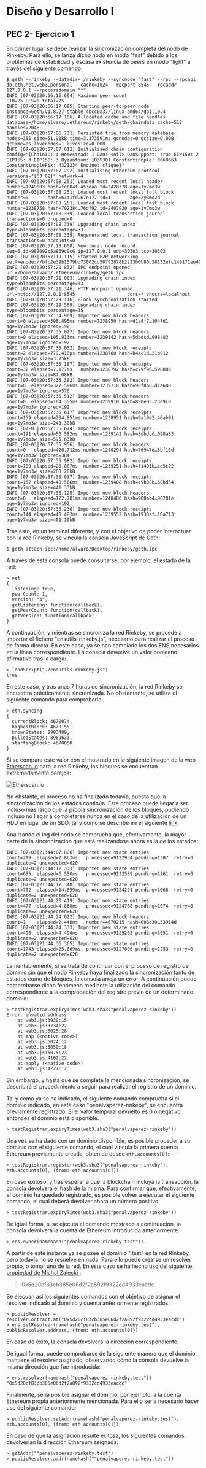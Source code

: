 ﻿# Diseño y Desarrollo I

## PEC 2- Ejercicio 1

En primer lugar se debe realizar la sincronización completa del nodo de Rinkeby. Para ello, se lanza dicho nodo en modo "fast" debido a los problemas de estabilidad y escasa existencia de peers en modo "light" a través del siguiente comando:

    $ geth --rinkeby --datadir=./rinkeby --syncmode "fast" --rpc --rpcapi db,eth,net,web3,personal --cache=1024 --rpcport 8545 --rpcaddr 127.0.0.1 --rpccorsdomain "*"
    INFO [07-03|20:56:16.694] Maximum peer count                       ETH=25 LES=0 total=25
    INFO [07-03|20:56:17.095] Starting peer-to-peer node               instance=Geth/v1.8.27-stable-4bcc0a37/linux-amd64/go1.10.4
    INFO [07-03|20:56:17.106] Allocated cache and file handles         database=/home/alvaro/.ethereum/rinkeby/geth/chaindata cache=512 handles=2048
    INFO [07-03|20:57:06.731] Persisted trie from memory database      nodes=355 size=51.91kB time=3.373591ms gcnodes=0 gcsize=0.00B gctime=0s livenodes=1 livesize=0.00B
    INFO [07-03|20:57:07.012] Initialised chain configuration          config="{ChainID: 4 Homestead: 1 DAO: <nil> DAOSupport: true EIP150: 2 EIP155: 3 EIP158: 3 Byzantium: 1035301 Constantinople: 3660663  ConstantinopleFix: 4321234 Engine: clique}"
    INFO [07-03|20:57:07.292] Initialising Ethereum protocol           versions="[63 62]" network=4
    INFO [07-03|20:57:08.251] Loaded most recent local header          number=1249003 hash=fee04f…a53daa td=2428378 age=1y7mo3w
    INFO [07-03|20:57:08.251] Loaded most recent local full block      number=0       hash=6341fd…67e177 td=1       age=2y3mo2d
    INFO [07-03|20:57:08.251] Loaded most recent local fast block      number=1238758 hash=702384…76df92 td=2407920 age=1y7mo3w
    INFO [07-03|20:57:08.339] Loaded local transaction journal         transactions=0 dropped=0
    INFO [07-03|20:57:08.339] Upgrading chain index                    type=bloombits percentage=33
    INFO [07-03|20:57:08.339] Regenerated local transaction journal    transactions=0 accounts=0
    INFO [07-03|20:57:18.608] New local node record                    seq=6 id=982092c5a869c0c6 ip=127.0.0.1 udp=30303 tcp=30303
    INFO [07-03|20:57:19.115] Started P2P networking                   self=enode://bfc2e39b1579bd73002cd50792878b2223b0b86c28152efc149171ee4926388b5001c88da2bbc2094f80e1ffbc39733a6ffb90b8bf43c19d5105d7b89b05fbaf@127.0.0.1:30303
    INFO [07-03|20:57:20.832] IPC endpoint opened                      url=/home/alvaro/.ethereum/rinkeby/geth.ipc
    INFO [07-03|20:57:21.003] Upgrading chain index                    type=bloombits percentage=33
    INFO [07-03|20:57:21.346] HTTP endpoint opened                     url=http://127.0.0.1:8545                   cors=* vhosts=localhost
    INFO [07-03|20:57:29.116] Block synchronisation started 
    INFO [07-03|20:57:29.589] Upgrading chain index                    type=bloombits percentage=35
    INFO [07-03|20:57:34.909] Imported new block headers               count=0 elapsed=398.895ms number=1238950 hash=d1a8f7…1047d1 age=1y7mo3w ignored=192
    INFO [07-03|20:57:35.027] Imported new block headers               count=0 elapsed=105.813ms number=1239142 hash=5dbdcd…098a83 age=1y7mo3w ignored=192
    INFO [07-03|20:57:35.052] Imported new block receipts              count=2 elapsed=779.418µs number=1238760 hash=b4ac1d…21b912 age=1y7mo3w size=3.75kB
    INFO [07-03|20:57:35.187] Imported new block receipts              count=32 elapsed=7.177ms   number=1238792 hash=c79f96…598886 age=1y7mo3w size=87.08kB
    INFO [07-03|20:57:35.382] Imported new block headers               count=0  elapsed=327.596ms number=1239718 hash=90f8b0…d1a688 age=1y7mo3w ignored=576
    INFO [07-03|20:57:35.512] Imported new block headers               count=0  elapsed=104.355ms number=1239910 hash=850e05…23e9c0 age=1y7mo3w ignored=192
    INFO [07-03|20:57:35.617] Imported new block receipts              count=159 elapsed=204.851ms number=1238951 hash=9a19e2…46ab91 age=1y7mo3w size=243.30kB
    INFO [07-03|20:57:35.674] Imported new block receipts              count=191 elapsed=50.582ms  number=1239142 hash=5dbdcd…098a83 age=1y7mo3w size=595.63kB
    INFO [07-03|20:57:35.956] Imported new block headers               count=0   elapsed=420.712ms number=1240294 hash=76947d…5bf16d age=1y7mo3w ignored=384
    INFO [07-03|20:57:35.982] Imported new block receipts              count=109 elapsed=28.867ms  number=1239251 hash=f1401b…ed5c22 age=1y7mo3w size=260.20kB
    INFO [07-03|20:57:36.037] Imported new block receipts              count=157 elapsed=48.566ms  number=1239408 hash=e9b08b…68bd54 age=1y7mo3w size=441.33kB
    INFO [07-03|20:57:36.125] Imported new block headers               count=0   elapsed=122.781ms number=1240486 hash=900ab4…9028fe age=1y7mo3w ignored=192
    INFO [07-03|20:57:36.236] Imported new block receipts              count=144 elapsed=48.483ms  number=1239552 hash=1930af…10a713 age=1y7mo3w size=401.10kB

Tras esto, en un terminal diferente, y con el objetivo de poder interactuar con la red Rinkeby, se vincula la consola JavaScript de Geth:

    $ geth attach ipc:/home/alvaro/Desktop/rinkeby/geth.ipc

A través de esta consola puede consultarse, por ejemplo, el estado de la red:

    > net
    {
      listening: true,
      peerCount: 1,
      version: "4",
      getListening: function(callback),
      getPeerCount: function(callback),
      getVersion: function(callback)
    }

A continuación, y mientras se sincroniza la red Rinkeby, se procede a importar el fichero "ensutils-rinkeby.js", necesario para realizar el proceso de forma directa. En este caso, ya se han cambiado los dos ENS necesarios en la línea correspondiente. La consola devuelve un valor booleano afirmativo tras la carga:

    > loadScript("./ensutils-rinkeby.js")
    true

En este caso, y tras unas 7 horas de sincronización, la red Rinkeby se encuentra prácticamente sincronizada. No obstantante, se utiliza el siguiente comando para comprobarlo:

    > eth.syncing
    {
      currentBlock: 4670074,
      highestBlock: 4670155,
      knownStates: 8983489,
      pulledStates: 8969633,
      startingBlock: 4670050
    }

Si se compara este valor con el mostrado en la siguiente imagen de la web [Etherscan.io](https://rinkeby.etherscan.io/) para la red Rinkeby, los bloques se encuentran extremadamente parejos:

![Etherscan.io](https://github.com/penalvaperez/DDI-PEC2/blob/master/DDI-PEC2-Ejercicio1/Image1.png)

No obstante, el proceso no ha finalizado todavía, puesto que la sincronización de los estados continúa. Este proceso puede llegar a ser incluso más largo que la propia sincronización de los bloques, pudiendo incluso no llegar a completarse nunca en el caso de la utilización de un HDD en lugar de un SDD, tal y como se describe en el siguiente [link](https://github.com/ethereum/go-ethereum/issues/16282).

Analizando el log del nodo se comprueba que, efectivamente, la mayor parte de la sincronización que está realizándose ahora es la de los estados: 

    INFO [07-03|21:44:07.886] Imported new state entries               count=219  elapsed=2.863ms   processed=9122934 pending=1307  retry=0 duplicate=2 unexpected=620
    INFO [07-03|21:44:12.333] Imported new state entries               count=655  elapsed=6.550ms   processed=9123589 pending=1261  retry=0 duplicate=2 unexpected=620
    INFO [07-03|21:44:17.340] Imported new state entries               count=702  elapsed=14.859ms  processed=9124291 pending=1068  retry=0 duplicate=2 unexpected=620
    INFO [07-03|21:44:20.419] Imported new state entries               count=477  elapsed=4.868ms   processed=9124768 pending=1074  retry=0 duplicate=2 unexpected=620
    INFO [07-03|21:44:24.022] Imported new block headers               count=1    elapsed=2.440ms   number=4670215 hash=008e30…53914d
    INFO [07-03|21:44:24.333] Imported new state entries               count=495  elapsed=4.490ms   processed=9125263 pending=3051  retry=0 duplicate=2 unexpected=620
    INFO [07-03|21:44:36.365] Imported new state entries               count=1743 elapsed=25.609ms  processed=9127006 pending=2253  retry=0 duplicate=2 unexpected=620

Lamentablemente, si se trata de continuar con el proceso de registro de dominio sin que el nodo Rinkeby haya finalizado la sincronización tanto de estados como de bloques, la consola arroja un error. A continuación puede comprobarse dicho fenómeno mediante la utilización del comando correspondiente a la comprobación del registro previo de un determinado dominio:

    > testRegistrar.expiryTimes(web3.sha3("penalvaperez-rinkeby"))
    Error: invalid address
        at web3.js:3930:15
        at web3.js:3734:22
        at web3.js:5025:28
        at map (<native code>)
        at web3.js:5024:12
        at web3.js:5050:18
        at web3.js:5075:23
        at web3.js:4102:22
        at apply (<native code>)
        at web3.js:4227:12

Sin embargo, y hasta que se complete la mencionada sincronización, se describirá el procedimiento a seguir para realizar el registro de un dominio.

Tal y como ya se ha indicado, el siguiente comando comprueba si el dominio indicado, en este caso "penalvaperez-rinkeby", se encuentra previamente registrado. Si el valor temporal devuelto es 0 o negativo, entonces el dominio está disponible.

    > testRegistrar.expiryTimes(web3.sha3("penalvaperez-rinkeby"))

Una vez se ha dado con un dominio disponible, es posible proceder a su dominio con el siguiente comando, el cual vincula la primera cuenta Ethereum previamente creada, obtenida desde `eth.accounts[0]`:

    > testRegistrar.register(web3.sha3("penalvaperez-rinkeby"), eth.accounts[0], {from: eth.accounts[0]})

En caso exitoso, y tras esperar a que la blockchain incluya la transacción, la consola devolverá el hash de la misma. Para confirmar que, efectivamente, el dominio ha quedado registrado, es posible volver a ejecutar el siguiente comando, el cual deberá devolver ahora un número positivo:

    > testRegistrar.expiryTimes(web3.sha3("penalvaperez-rinkeby"))

De igual forma, si se ejecuta el comando mostrado a continuación, la consola devolverá la cuenta de Ethereum introducida anteriormente:

    > ens.owner(namehash("penalvaperez-rinkeby.test"))

 A partir de este instante ya se posee el dominio ".test" en la red Rinkeby, pero todavía no se resuelve en nada. Para ello puede crearse un resolver propio, o tomar uno de la red. En este caso se ha hecho uso del siguiente, [propiedad de Michal Zalecki ](https://gist.github.com/MichalZalecki/db02810da8e582d0494adb2c5fd31f3c):

> 0x5d20cf83cb385e06d2f2a892f9322cd4933eacdc

Se ejecuan así los siguientes comandos con el objetivo de asignar el resolver indicado al dominio y cuenta anteriormente registrados: 

    > publicResolver = resolverContract.at("0x5d20cf83cb385e06d2f2a892f9322cd4933eacdc")
    > ens.setResolver(namehash("penalvaperez-rinkeby.test"), publicResolver.address, {from: eth.accounts[0]})

En caso de éxito, la consola devolverá la dirección correspondiente.

De igual forma, puede comprobarse de la siguiente manera que el dominio mantiene el resolver asignado, observando cómo la consola devuelve la misma dirección que fue introducida:

    > ens.resolver(namehash("penalvaperez-rinkeby.test"))
    "0x5d20cf83cb385e06d2f2a892f9322cd4933eacdc"

Finalmente, sería posible asignar el dominio, por ejemplo, a la cuenta Ethereum propia anteriormente mencionada. Para ello sería necesario hacer uso del siguiente comando:

    > publicResolver.setAddr(namehash("penalvaperez-rinkeby.test"), eth.accounts[0], {from: eth.accounts[0]})
    
En caso de que la asignación resulte exitosa, los siguientes comandos devolverían la dirección Ethereum asignada:

    > getAddr(""penalvaperez-rinkeby.test")
    > publicResolver.addr(namehash(""penalvaperez-rinkeby.test"))

